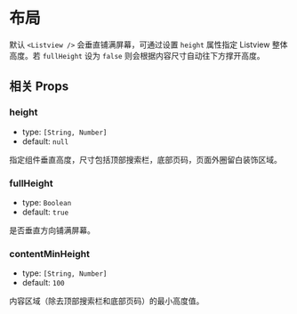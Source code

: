 # 布局

默认 `<Listview />` 会垂直铺满屏幕，可通过设置 `height` 属性指定 Listview 整体高度。若 `fullHeight` 设为 `false` 则会根据内容尺寸自动往下方撑开高度。

## 相关 Props

### height

- type: `[String, Number]`
- default: `null`

指定组件垂直高度，尺寸包括顶部搜索栏，底部页码，页面外圈留白装饰区域。

### fullHeight

- type: `Boolean`
- default: `true`

是否垂直方向铺满屏幕。

### contentMinHeight

- type: `[String, Number]`
- default: `100`

内容区域（除去顶部搜索栏和底部页码）的最小高度值。
